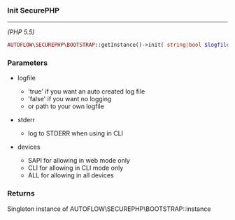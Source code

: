 ### Init SecurePHP
-----
*(PHP 5.5)*

```php
AUTOFLOW\SECUREPHP\BOOTSTRAP::getInstance()->init( string|bool $logfile, bool $stderr, int $devices);
```

### Parameters

* logfile
    - 'true' if you want an auto created log file
    - 'false' if you want no logging
    - or path to your own logfile

* stderr
    - log to STDERR when using in CLI

* devices
     - SAPI for allowing in web mode only
     - CLI for allowing in CLI mode only
     - ALL for allowing in all devices

### Returns

Singleton instance of AUTOFLOW\SECUREPHP\BOOTSTRAP::instance